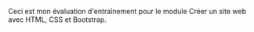 Ceci est mon évaluation d'entraînement pour le module Créer un site web avec HTML, CSS et Bootstrap.
